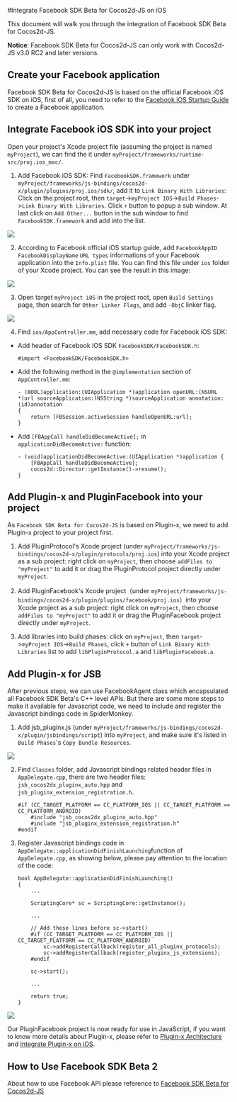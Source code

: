 #Integrate Facebook SDK Beta for Cocos2d-JS on iOS

This document will walk you through the integration of Facebook SDK Beta for Cocos2d-JS.
 
**Notice**: Facebook SDK Beta for Cocos2d-JS can only work with Cocos2d-JS v3.0 RC2 and later versions. 

## Create your Facebook application

Facebook SDK Beta for Cocos2d-JS is based on the official Facebook iOS SDK on iOS, first of all, you need to refer to the [Facebook iOS Startup Guide](https://developers.facebook.com/docs/ios/getting-started/) to create a Facebook application.

## Integrate Facebook iOS SDK into your project

Open your project's Xcode project file (assuming the project is named `myProject`), we can find the it under `myProject/frameworks/runtime-src/proj.ios_mac/`.

1. Add Facebook iOS SDK: Find `FacebookSDK.framework` under `myProject/frameworks/js-bindings/cocos2d-x/plugin/plugins/proj.ios/sdk/`, add it to `Link Binary With Libraries`: Click on the project root, then `target`->`myProject IOS`->`Build Phases`->`Link Binary With Libraries`. Click `+` button to popup a sub window. At last click on `Add Other...` button in the sub window to find `FacebookSDK.framework` and add into the list.

![](images/add_facebook_framework.jpg)

2. According to Facebook official iOS startup guide, add `FacebookAppID` `FacebookDisplayName` `URL types` informations of your Facebook application into the `Info.plist` file. You can find this file under `ios` folder of your Xcode project. You can see the result in this image:

![](images/modify_info_plist.png)

3. Open target `myProject iOS` in the project root, open `Build Settings` page, then search for `Other Linker Flags`, and add `-ObjC` linker flag.

![](images/linker_flag.jpg)

4. Find `ios/AppController.mm`, add necessary code for Facebook iOS SDK:

- Add header of Facebook iOS SDK `FacebookSDK/FacebookSDK.h`:

	```
	#import <FacebookSDK/FacebookSDK.h>
	```

- Add the following method in the `@implementation` section of `AppController.mm`: 

	```
	- (BOOL)application:(UIApplication *)application openURL:(NSURL *)url sourceApplication:(NSString *)sourceApplication annotation:(id)annotation
	{
	    return [FBSession.activeSession handleOpenURL:url];
	}
	```

- Add `[FBAppCall handleDidBecomeActive];` in `applicationDidBecomeActive:` function: 

	```
	- (void)applicationDidBecomeActive:(UIApplication *)application {
	    [FBAppCall handleDidBecomeActive];
	    cocos2d::Director::getInstance()->resume();
	}
	```

## Add Plugin-x and PluginFacebook into your project

As `Facebook SDK Beta for Cocos2d-JS` is based on Plugin-x, we need to add Plugin-x project to your project first.

1. Add PluginProtocol's Xcode project (under `myProject/frameworks/js-bindings/cocos2d-x/plugin/protocols/proj.ios`) into your Xcode project as a sub project: right click on `myProject`, then choose `addFiles to "myProject"` to add it or drag the PluginProtocol project directly under `myProject`.

2. Add PluginFacebook's Xcode project（under `myProject/frameworks/js-bindings/cocos2d-x/plugin/plugins/facebook/proj.ios`）into your Xcode project as a sub project: right click on `myProject`, then choose `addFiles to "myProject"` to add it or drag the PluginFacebook project directly under `myProject`.

3. Add libraries into build phases: click on `myProject`, then `target`->`myProject IOS`->`Build Phases`, click `+` button of `Link Binary With Libraries` list to add `libPluginProtocol.a` and `libPluginFacebook.a`.

## Add Plugin-x for JSB

After previous steps, we can use FacebookAgent class which encapsulated all Facebook SDK Beta's C++ level APIs. But there are some more steps to make it available for Javascript code, we need to include and register the Javascript bindings code in SpiderMonkey.

1. Add jsb_pluginx.js (under `myProject/frameworks/js-bindings/cocos2d-x/plugin/jsbindings/script`) into `myProject`, and make sure it's listed in `Build Phases`'s `Copy Bundle Resources`.

![](images/jsb_pluginx_js.jpg)

2. Find `Classes` folder, add Javascript bindings related header files in `AppDelegate.cpp`, there are two header files: `jsb_cocos2dx_pluginx_auto.hpp` and `jsb_pluginx_extension_registration.h`.

    ```
	#if (CC_TARGET_PLATFORM == CC_PLATFORM_IOS || CC_TARGET_PLATFORM == CC_PLATFORM_ANDROID)
		#include "jsb_cocos2dx_pluginx_auto.hpp"
		#include "jsb_pluginx_extension_registration.h"
	#endif
    ```

3. Register Javascript bindings code in `AppDelegate::applicationDidFinishLaunching`function of `AppDelegate.cpp`, as showing below, please pay attention to the location of the code:

    ```
    bool AppDelegate::applicationDidFinishLaunching()
	{
	    ...

	    ScriptingCore* sc = ScriptingCore::getInstance();

	    ...

	    // Add these lines before sc->start()
		#if (CC_TARGET_PLATFORM == CC_PLATFORM_IOS || CC_TARGET_PLATFORM == CC_PLATFORM_ANDROID)
			sc->addRegisterCallback(register_all_pluginx_protocols);
			sc->addRegisterCallback(register_pluginx_js_extensions);
		#endif

		sc->start();    
	    
	    ...

	    return true;
	}
    ```

![](images/jsb_registration.jpg)

Our PluginFacebook project is now ready for use in JavaScript, if you want to know more details about Plugin-x, please refer to [Plugin-x Architecture](http://www.cocos2d-x.org/docs/manual/framework/html5/jsb/plugin-x/plugin-x-architecture/en) and [Integrate Plugin-x on iOS]().

## How to Use Facebook SDK Beta 2

About how to use Facebook API please reference to [Facebook SDK Beta for Cocos2d-JS](../api-reference/en.md)